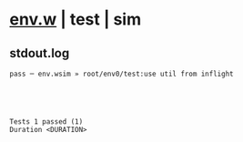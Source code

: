# [env.w](../../../../examples/tests/valid/env.w) | test | sim

## stdout.log
```log
pass ─ env.wsim » root/env0/test:use util from inflight
 




Tests 1 passed (1) 
Duration <DURATION>

```

